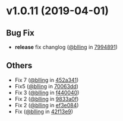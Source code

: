 
v1.0.11 (2019-04-01)
====================


## Bug Fix
* **release** fix changlog ([@blling](https://rdgit.travelsky.com/users/blling) in [7994891](https://rdgit.travelsky.com/projects/DSS/repos/dss_v1_nrts_etl/commits/7994891))

## Others
* Fix 7 ([@blling](https://rdgit.travelsky.com/users/blling) in [452a341](https://rdgit.travelsky.com/projects/DSS/repos/dss_v1_nrts_etl/commits/452a341))
* Fix5 ([@blling](https://rdgit.travelsky.com/users/blling) in [70063dd](https://rdgit.travelsky.com/projects/DSS/repos/dss_v1_nrts_etl/commits/70063dd))
* Fix 3 ([@blling](https://rdgit.travelsky.com/users/blling) in [f440040](https://rdgit.travelsky.com/projects/DSS/repos/dss_v1_nrts_etl/commits/f440040))
* Fix 2 ([@blling](https://rdgit.travelsky.com/users/blling) in [9833a0f](https://rdgit.travelsky.com/projects/DSS/repos/dss_v1_nrts_etl/commits/9833a0f))
* Fix 2 ([@blling](https://rdgit.travelsky.com/users/blling) in [ef3e084](https://rdgit.travelsky.com/projects/DSS/repos/dss_v1_nrts_etl/commits/ef3e084))
* Fix ([@blling](https://rdgit.travelsky.com/users/blling) in [42f13e9](https://rdgit.travelsky.com/projects/DSS/repos/dss_v1_nrts_etl/commits/42f13e9))
